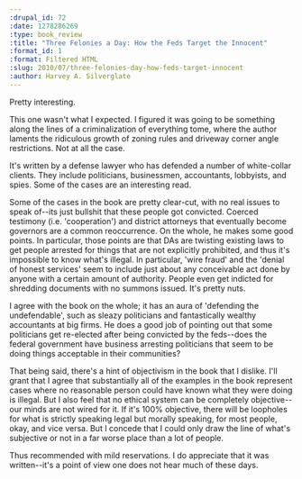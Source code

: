 ```yaml
--- 
:drupal_id: 72
:date: 1278286269
:type: book_review
:title: "Three Felonies a Day: How the Feds Target the Innocent"
:format_id: 1
:format: Filtered HTML
:slug: 2010/07/three-felonies-day-how-feds-target-innocent
:author: Harvey A. Silverglate
---
```

Pretty interesting.

This one wasn't what I expected.  I figured it was going to be something along the lines of a criminalization of everything tome, where the author laments the ridiculous growth of zoning rules and driveway corner angle restrictions.  Not at all the case.

It's written by a defense lawyer who has defended a number of white-collar clients.  They include politicians, businessmen, accountants, lobbyists, and spies.  Some of the cases are an interesting read.

Some of the cases in the book are pretty clear-cut, with no real issues to speak of--its just bullshit that these people got convicted.  Coerced testimony (i.e. 'cooperation') and district attorneys that eventually become governors are a common reoccurrence.  On the whole, he makes some good points.  In particular, those points are that DAs are twisting existing laws to get people arrested for things that are not explicitly prohibited, and thus it's impossible to know what's illegal.  In particular, 'wire fraud' and the 'denial of honest services' seem to include just about any conceivable act done by anyone with a certain amount of authority.  People even get indicted for shredding documents with no summons issued.  It's pretty nuts.

I agree with the book on the whole; it has an aura of 'defending the undefendable', such as sleazy politicians and fantastically wealthy accountants at big firms.  He does a good job of pointing out that some politicians get re-elected after being convicted by the feds--does the federal government have business arresting politicians that seem to be doing things acceptable in their communities?

That being said, there's a hint of objectivism in the book that I dislike.  I'll grant that I agree that substantially all of the examples in the book represent cases where no reasonable person could have known what they were doing is illegal.  But I also feel that no ethical system can be completely objective--our minds are not wired for it.  If it's 100% objective, there will be loopholes for what is strictly speaking legal but morally speaking, for most people, okay, and vice versa.  But I concede that I could only draw the line of what's subjective or not in a far worse place than a lot of people.

Thus recommended with mild reservations.  I do appreciate that it was written--it's a point of view one does not hear much of these days.
